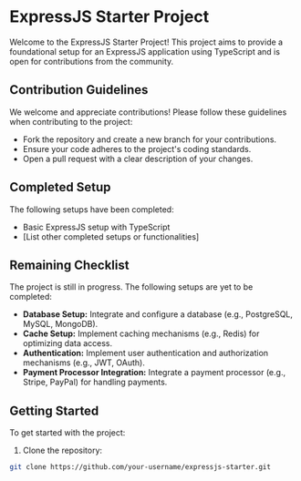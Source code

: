 # ExpressJS Starter Project

Welcome to the ExpressJS Starter Project! This project aims to provide a foundational setup for an ExpressJS application using TypeScript and is open for contributions from the community.

## Contribution Guidelines

We welcome and appreciate contributions! Please follow these guidelines when contributing to the project:

- Fork the repository and create a new branch for your contributions.
- Ensure your code adheres to the project's coding standards.
- Open a pull request with a clear description of your changes.

## Completed Setup

The following setups have been completed:

- Basic ExpressJS setup with TypeScript
- [List other completed setups or functionalities]

## Remaining Checklist

The project is still in progress. The following setups are yet to be completed:

- **Database Setup:** Integrate and configure a database (e.g., PostgreSQL, MySQL, MongoDB).
- **Cache Setup:** Implement caching mechanisms (e.g., Redis) for optimizing data access.
- **Authentication:** Implement user authentication and authorization mechanisms (e.g., JWT, OAuth).
- **Payment Processor Integration:** Integrate a payment processor (e.g., Stripe, PayPal) for handling payments.

## Getting Started

To get started with the project:

1. Clone the repository:

```bash
git clone https://github.com/your-username/expressjs-starter.git
